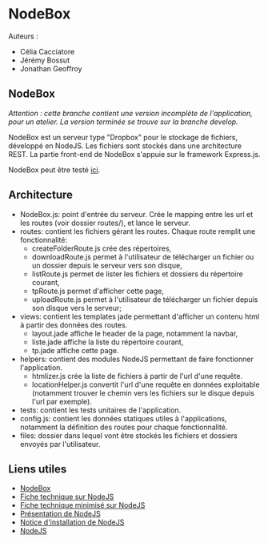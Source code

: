 NodeBox
=======

Auteurs :
* Célia Cacciatore
* Jérémy Bossut
* Jonathan Geoffroy

## NodeBox ##

_Attention : cette branche contient une version incomplète de l'application, pour un atelier. La version terminée se trouve sur la branche develop._

NodeBox est un serveur type "Dropbox" pour le stockage de fichiers, développé en NodeJS. 
Les fichiers sont stockés dans une architecture REST.
La partie front-end de NodeBox s'appuie sur le framework Express.js.

NodeBox peut être testé [ici](http://nodebox.cloudapp.net:1337).

## Architecture ##

* NodeBox.js: point d'entrée du serveur. Crée le mapping entre les url et les routes (voir dossier routes/), et lance le serveur.
* routes: contient les fichiers gérant les routes. Chaque route remplit une fonctionnalité:
  * createFolderRoute.js crée des répertoires,
  * downloadRoute.js  permet à l'utilisateur de télécharger un fichier ou un dossier depuis le serveur vers son disque,
  * listRoute.js permet de lister les fichiers et dossiers du répertoire courant,
  * tpRoute.js permet d'afficher cette page,
  * uploadRoute.js permet à l'utilisateur de télécharger un fichier depuis son disque vers le serveur;
* views:  contient les templates jade permettant d'afficher un contenu html à partir des données des routes.
  * layout.jade affiche le header de la page, notamment la navbar,
  * liste.jade affiche la liste du répertoire courant,
  * tp.jade affiche cette page.
* helpers: contient des modules NodeJS permettant de faire fonctionner l'application.
  * htmlizer.js crée la liste de fichiers à partir de l'url d'une requête.
  * locationHelper.js convertit l'url d'une requête en données exploitable (notamment trouver le chemin vers les fichiers sur le disque depuis l'url par exemple).
* tests: contient les tests unitaires de l'application.
* config.js: contient les données statiques utiles à l'applications, notamment la définition des routes pour chaque fonctionnalité.
* files:  dossier dans lequel vont être stockés les fichiers et dossiers envoyés par l'utilisateur.

## Liens utiles ##

* [NodeBox](http://nodebox.cloudapp.net:1337)
* [Fiche technique sur NodeJS](https://drive.google.com/file/d/0B9-RmOkIRcYOZzBfeG5WVjdlUXc/view)
* [Fiche technique minimisé sur NodeJS](https://drive.google.com/file/d/0B9-RmOkIRcYOUjZ0cDhhZ3dBZ3M/view)
* [Présentation de NodeJS](http://slides.com/jbossut/node#/)
* [Notice d'installation de NodeJS](https://drive.google.com/file/d/0BxpCmD2YUdl9RjVzODJGdDdkWUE/view) 
* [NodeJS](http://nodejs.org/)